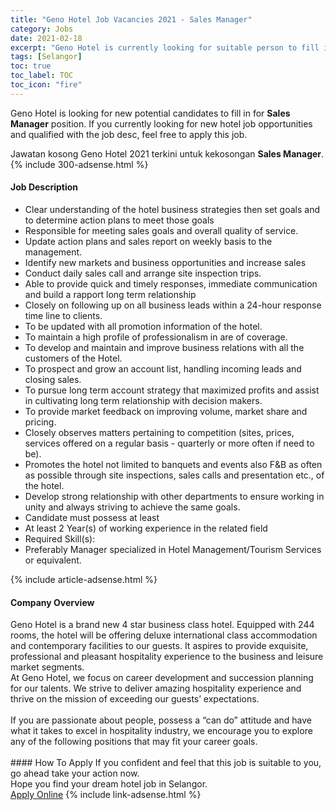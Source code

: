 ```yaml
---
title: "Geno Hotel Job Vacancies 2021 - Sales Manager" 
category: Jobs 
date: 2021-02-18 
excerpt: "Geno Hotel is currently looking for suitable person to fill in the Sales Manager which positioned at Selangor" 
tags: [Selangor] 
toc: true 
toc_label: TOC 
toc_icon: "fire" 
--- 
```


<p>Geno Hotel is looking for new potential candidates to fill in for <b>Sales Manager</b> position. If you currently looking for new hotel job opportunities and qualified with the job desc, feel free to apply this job.
</p>Jawatan kosong Geno Hotel 2021 terkini untuk kekosongan <b>Sales Manager</b>. 
{% include 300-adsense.html %} 
<div><div><h4>Job Description</h4></div><div><div><span><div><ul><li>Clear understanding of the hotel business strategies then set goals and to determine action plans to meet those goals</li><li>Responsible for meeting sales goals and overall quality of service.</li><li>Update action plans and sales report on weekly basis to the management.</li><li>Identify new markets and business opportunities and increase sales</li><li>Conduct daily sales call and arrange site inspection trips.</li><li>Able to provide quick and timely responses, immediate communication and build a rapport long term relationship</li><li>Closely on following up on all business leads within a 24-hour response time line to clients.</li><li>To be updated with all promotion information of the hotel.</li><li>To maintain a high profile of professionalism in are of coverage.</li><li>To develop and maintain and improve business relations with all the customers of the Hotel.</li><li>To prospect and grow an account list, handling incoming leads and closing sales.</li><li>To pursue long term account strategy that maximized profits and assist in cultivating long term relationship with decision makers.</li><li>To provide market feedback on improving volume, market share and pricing.</li><li>Closely observes matters pertaining to competition (sites, prices, services offered on a regular basis - quarterly or more often if need to be).</li><li>Promotes the hotel not limited to banquets and events also F&amp;B as often as possible through site inspections, sales calls and presentation etc., of the hotel.</li><li>Develop strong relationship with other departments to ensure working in unity and always striving to achieve the same goals.</li><li>Candidate must possess at least</li><li>At least 2 Year(s) of working experience in the related field</li><li>Required Skill(s):</li><li>Preferably Manager specialized in Hotel Management/Tourism Services or equivalent.</li></ul></div></span></div></div></div> 
{% include article-adsense.html %} 
<div><div><h4>Company Overview</h4></div><div><div><span><div><div>Geno Hotel is a brand new 4 star business class hotel. Equipped with 244 rooms, the hotel will be offering deluxe international class accommodation and contemporary facilities to our guests.&#160;It aspires to provide exquisite, professional and pleasant hospitality experience to the business and leisure market segments.&#160;</div>
<div>At Geno Hotel, we focus on career development and succession planning for our talents. We strive to deliver amazing hospitality experience and thrive on the mission of exceeding our guests&#8217; expectations.&#160;</div>
<div><br>
If you are passionate about people, possess a &#8220;can do&#8221; attitude and have what it takes to excel in hospitality industry, we encourage you to explore any of the following positions that may fit your career goals.<br>
&#160;</div></div></span></div></div></div> 
#### How To Apply 
If you confident and feel that this job is suitable to you, go ahead take your action now. <br/> 
Hope you find your dream hotel job in Selangor. <br/> 
<a href="https://www.jobstreet.com.my/en/job/sales-manager-4484649?jobId=jobstreet-my-job-4484649" class="btn btn--info" target="_blank" rel="nofollow noopenner">Apply Online</a> 
{% include link-adsense.html %} 